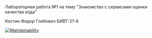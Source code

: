 Лабораторная работа №1 на тему "Знакомство с сервисами оценки качества кода"

Костин Федор Глебович БИВТ-21-4

[![Maintainability](https://api.codeclimate.com/v1/badges/212243a5a21d45fa15d9/maintainability)](https://codeclimate.com/github/2109367/lab-1/maintainability)
